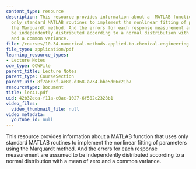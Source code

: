 ```yaml
---
content_type: resource
description: This resource provides information about a  MATLAB function that uses
  only standard MATLAB routines to implement the nonlinear fitting of parameters using
  the Marquardt method. And the errors for each response measurement are assumed to
  be independently distributed according to a normal distribution with a mean of zero
  and a common variance.
file: /courses/10-34-numerical-methods-applied-to-chemical-engineering-fall-2005/42b32ecaf11ac0ac10276f502c2328b1_lec41.pdf
file_type: application/pdf
learning_resource_types:
- Lecture Notes
ocw_type: OCWFile
parent_title: Lecture Notes
parent_type: CourseSection
parent_uid: 8f7a6c3f-ae8e-d368-a734-bbe5d06c21b7
resourcetype: Document
title: lec41.pdf
uid: 42b32eca-f11a-c0ac-1027-6f502c2328b1
video_files:
  video_thumbnail_file: null
video_metadata:
  youtube_id: null
---
```

This resource provides information about a  MATLAB function that uses only standard MATLAB routines to implement the nonlinear fitting of parameters using the Marquardt method. And the errors for each response measurement are assumed to be independently distributed according to a normal distribution with a mean of zero and a common variance.

